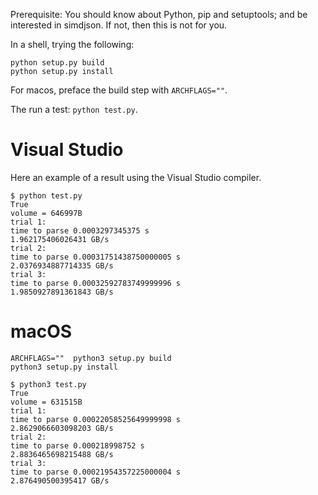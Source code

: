 


Prerequisite: You should know about Python, pip and setuptools; and be interested in simdjson. If not, then this is not for you.

In a shell, trying the following:

```
python setup.py build
python setup.py install
```


For macos, preface the build step with `ARCHFLAGS=""`.

The run a test: `python test.py`.


# Visual Studio

Here an example of a result using the Visual Studio compiler.

```
$ python test.py
True
volume = 646997B
trial 1:
time to parse 0.0003297345375 s
1.962175406026431 GB/s
trial 2:
time to parse 0.00031751438750000005 s
2.0376934887714335 GB/s
trial 3:
time to parse 0.00032592783749999996 s
1.9850927891361843 GB/s
```

# macOS

```
ARCHFLAGS=""  python3 setup.py build
python3 setup.py install
```

```
$ python3 test.py
True
volume = 631515B
trial 1:
time to parse 0.00022058525649999998 s
2.8629066603098203 GB/s
trial 2:
time to parse 0.000218998752 s
2.8836465698215488 GB/s
trial 3:
time to parse 0.00021954357225000004 s
2.876490500395417 GB/s
```
